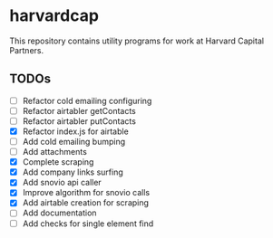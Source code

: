 # harvardcap

This repository contains utility programs for work at Harvard Capital Partners.

## TODOs

- [ ] Refactor cold emailing configuring
- [ ] Refactor airtabler getContacts
- [ ] Refactor airtabler putContacts
- [x] Refactor index.js for airtable
- [ ] Add cold emailing bumping
- [ ] Add attachments
- [x] Complete scraping
- [x] Add company links surfing
- [x] Add snovio api caller
- [x] Improve algorithm for snovio calls
- [x] Add airtable creation for scraping
- [ ] Add documentation
- [ ] Add checks for single element find
